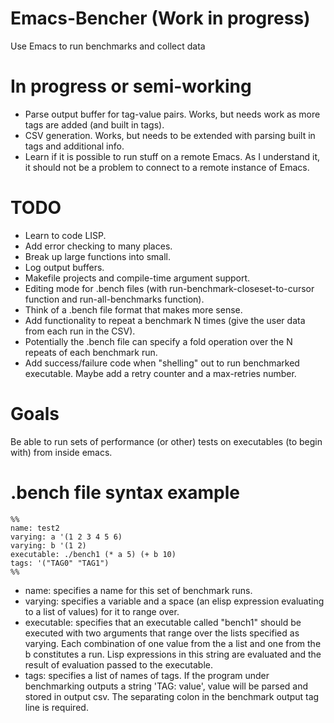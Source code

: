 # Emacs-Bencher (Work in progress)
Use Emacs to run benchmarks and collect data

# In progress or semi-working
  * Parse output buffer for tag-value pairs. Works, but needs work as more tags are added (and built in tags).
  * CSV generation. Works, but needs to be extended with parsing built in tags and additional info.
  * Learn if it is possible to run stuff on a remote Emacs. As I understand it, it should not be a problem to connect to a remote instance of Emacs. 

# TODO
  * Learn to code LISP.
  * Add error checking to many places. 
  * Break up large functions into small.
  * Log output buffers.
  * Makefile projects and compile-time argument support.
  * Editing mode for .bench files (with run-benchmark-closeset-to-cursor function and run-all-benchmarks function).
  * Think of a .bench file format that makes more sense.
  * Add functionality to repeat a benchmark N times (give the user data from each run in the CSV).
  * Potentially the .bench file can specify a fold operation over the N repeats of each benchmark run. 
  * Add success/failure code when "shelling" out to run benchmarked executable. Maybe add a retry counter and a max-retries number.

# Goals
Be able to run sets of performance (or other) tests on executables (to begin with) from inside emacs.


# .bench file syntax example

```
%%
name: test2
varying: a '(1 2 3 4 5 6)
varying: b '(1 2)
executable: ./bench1 (* a 5) (+ b 10)
tags: '("TAG0" "TAG1") 
%%
```
* name: specifies a name for this set of benchmark runs.
* varying: specifies a variable and a space (an elisp expression evaluating to a list of values) for it to range over.
* executable: specifies that an executable called "bench1" should be executed with two arguments
that range over the lists specified as varying. Each combination of one value from the a list and one from the b constitutes a run. Lisp expressions in this string are evaluated and the result of evaluation passed to the executable.
* tags: specifies a list of names of tags. If the program under benchmarking outputs a string 'TAG: value', value will be parsed and stored in output csv. The separating colon in the benchmark output tag line is required. 
